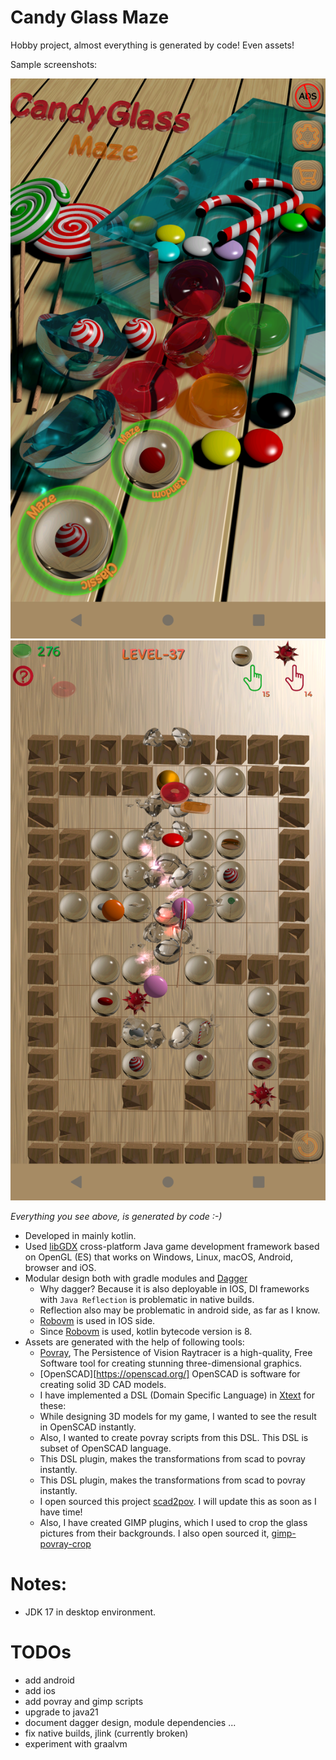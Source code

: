 # Candy Glass Maze

Hobby project, almost everything is generated by code! Even assets!

Sample screenshots:

![](./docs/images/candyglassmaze-1.png)
![](./docs/images/candyglassmaze-2.png)

*Everything you see above, is generated by code :-)*

* Developed in mainly kotlin.
* Used [libGDX](https://libgdx.com/) cross-platform Java game development framework based on OpenGL (ES) that works on Windows, Linux, macOS, Android, browser and iOS.
* Modular design both with gradle modules and [Dagger](https://dagger.dev/)
  * Why dagger? Because it is also deployable in IOS, DI frameworks with `Java Reflection` is problematic in native builds.
  * Reflection also may be problematic in android side, as far as I know.
  * [Robovm](https://github.com/MobiVM/robovm) is used in IOS side.
  * Since [Robovm](https://github.com/MobiVM/robovm) is used, kotlin bytecode version is 8.
* Assets are generated with the help of following tools:
  * [Povray](http://www.povray.org/), The Persistence of Vision Raytracer is a high-quality, Free Software tool for creating stunning three-dimensional graphics.
  * [OpenSCAD][https://openscad.org/] OpenSCAD is software for creating solid 3D CAD models.
  * I have implemented a DSL (Domain Specific Language) in [Xtext](https://eclipse.dev/Xtext/) for these:
   * While designing 3D models for my game, I wanted to see the result in OpenSCAD instantly.
   * Also, I wanted to create povray scripts from this DSL. This DSL is subset of OpenSCAD language.
   * This DSL plugin, makes the transformations from scad to povray instantly.
   * This DSL plugin, makes the transformations from scad to povray instantly.
  * I open sourced this project [scad2pov](https://github.com/erdinc09/scad2pov). I will update this as soon as I have time!
  * Also, I have created GIMP plugins, which I used to crop the glass pictures from their backgrounds. I also open sourced it, [gimp-povray-crop](https://github.com/erdinc09/gimp-povray-crop)

# Notes:

* JDK 17 in desktop environment.

# TODOs

* add android
* add ios
* add povray and gimp scripts
* upgrade to java21
* document dagger design, module dependencies ...
* fix native builds, jlink (currently broken)
* experiment with graalvm